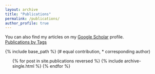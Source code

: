 ```yaml
---
layout: archive
title: "Publications"
permalink: /publications/
author_profile: true
---
```

<!-- Google tag (gtag.js) -->
<script async src="https://www.googletagmanager.com/gtag/js?id=G-CMCF4W65KR"></script>
<script>
  window.dataLayer = window.dataLayer || [];
  function gtag(){dataLayer.push(arguments);}
  gtag('js', new Date());

  gtag('config', 'G-CMCF4W65KR');
</script>
You can also find my articles on my <a href="https://scholar.google.com/citations?user=23XDhOwAAAAJ&hl=en">Google Scholar</a> profile.
<br><a href="/tags/">Publications by Tags</a>

{% include base_path %}
(# equal contribution, * corresponding author)
<ol reversed>
{% for post in site.publications reversed %}
  {% include archive-single.html %}
{% endfor %}
</ol>

